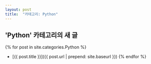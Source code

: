 ```yaml
---
layout: post
title:  "카테고리: Python"
---
```


## 'Python' 카테고리의 새 글

{% for post in site.categories.Python %}
  - [{{ post.title }}]({{ post.url | prepend: site.baseurl }})
{% endfor %}
